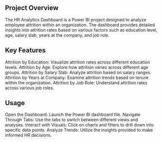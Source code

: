 ## Project Overview
The HR Analytics Dashboard is a Power BI project designed to analyze employee attrition within an organization. The dashboard provides detailed insights into attrition rates based on various factors such as education level, age, salary slab, years at the company, and job role.

## Key Features
Attrition by Education: Visualize attrition rates across different education levels.
Attrition by Age: Explore how attrition varies across different age groups.
Attrition by Salary Slab: Analyze attrition based on salary ranges.
Attrition by Years at Company: Examine attrition trends based on tenure within the organization.
Attrition by Job Role: Understand attrition rates across various job roles.
## Usage
Open the Dashboard: Launch the Power BI dashboard file.
Navigate Through Tabs: Use the tabs to switch between different views and analyses.
Interact with Visuals: Click on charts and filters to drill down into specific data points.
Analyze Trends: Utilize the insights provided to make informed HR decisions.
